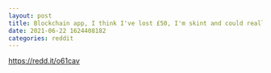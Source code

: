 ```yaml
--- 
layout: post 
title: Blockchain app, I think I've lost £50, I'm skint and could really do with it! 
date: 2021-06-22 1624408182 
categories: reddit 
--- 
```

https://redd.it/o61cav